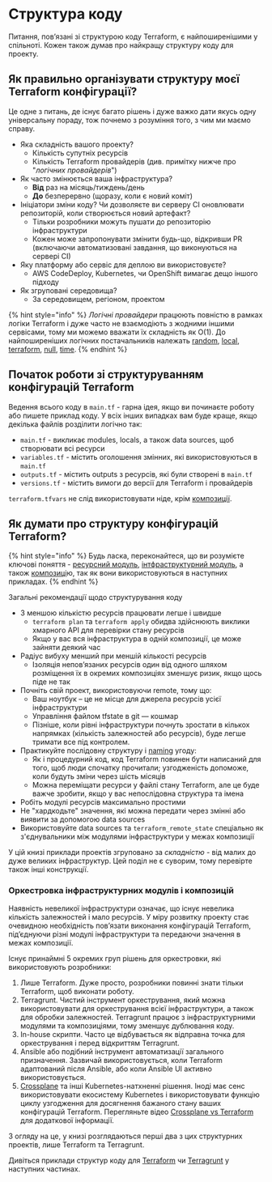 # Структура коду

Питання, пов’язані зі структурою коду Terraform, є найпоширенішими у спільноті. Кожен також думав про найкращу структуру коду для проекту.

## Як правильно організувати структуру моєї Terraform конфігурації?

Це одне з питань, де існує багато рішень і дуже важко дати якусь одну універсальну пораду, тож почнемо з розуміння того, з чим ми маємо справу.

* Яка складність вашого проекту?
  * Кількість супутніх ресурсів
  * Кількість Terraform провайдерів (див. примітку нижче про "_логічних провайдерів_")
* Як часто змінюється ваша інфраструктура?
  * **Від** раз на місяць/тиждень/день
  * **До** безперервно (щоразу, коли є новий коміт)
* Ініціатори зміни коду? Чи дозволяєте ви серверу CI оновлювати репозиторій, коли створюється новий артефакт?
  * Тільки розробники можуть пушати до репозиторію інфраструктури
  * Кожен може запропонувати змінити будь-що, відкривши PR (включаючи автоматизовані завдання, що виконуються на сервері CI)
* Яку платформу або сервіс для деплою ви використовуєте?
  * AWS CodeDeploy, Kubernetes, чи OpenShift вимагає дещо іншого підходу
* Як згруповані середовища?
  * За середовищем, регіоном, проектом

{% hint style="info" %}
_Логічні провайдери_ працюють повністю в рамках логіки Terraform і дуже часто не взаємодіють з жодними іншими сервісами, тому ми можемо вважати їх складність як O(1). До найпоширеніших логічних постачальників належать [random](https://registry.terraform.io/providers/hashicorp/random/latest/docs), [local](https://registry.terraform.io/providers/hashicorp/local/latest/docs), [terraform](https://www.terraform.io/docs/providers/terraform/index.html), [null](https://registry.terraform.io/providers/hashicorp/null/latest/docs), [time](https://registry.terraform.io/providers/hashicorp/time/latest).
{% endhint %}

## Початок роботи зі структуруванням конфігурацій Terraform

Ведення всього коду в `main.tf` - гарна ідея, якщо ви починаєте роботу або пишете приклад коду. У всіх інших випадках вам буде краще, якщо декілька файлів розділити логічно так:

* `main.tf` - викликає modules, locals, а також data sources, щоб створювати всі ресурси
* `variables.tf` - містить оголошення змінних, які використовуються в `main.tf`
* `outputs.tf` - містить outputs з ресурсів, які були створені в `main.tf`
* `versions.tf` - містить вимоги до версії для Terraform і провайдерів

`terraform.tfvars` не слід використовувати ніде, крім [композиції](key-concepts.md#composition).

## Як думати про структуру конфігурацій Terraform?

{% hint style="info" %}
Будь ласка, переконайтеся, що ви розумієте ключові поняття - [ресурсний модуль](key-concepts.md#resource-module), [інтфраструктурний модуль](key-concepts.md#infrastructure-module), а також [композиці](key-concepts.md#composition)ю, так як вони використовуються в наступних прикладах.
{% endhint %}

Загальні рекомендації щодо структурування коду

* З меншою кількістю ресурсів працювати легше і швидше
  * `terraform plan` та `terraform apply` обидва здійснюють виклики хмарного API для перевірки стану ресурсів
  * Якщо у вас вся інфраструктура в одній композиції, це може зайняти деякий час
* Радіус вибуху менший при меншій кількості ресурсів
  * Ізоляція непов’язаних ресурсів один від одного шляхом розміщення їх в окремих композиціях зменшує ризик, якщо щось піде не так
* Почніть свій проект, використовуючи remote, тому що:
  * Ваш ноутбук – це не місце для джерела ресурсів усієї інфраструктури
  * Управління файлом tfstate в git — кошмар
  * Пізніше, коли рівні інфраструктури почнуть зростати в кількох напрямках (кількість залежностей або ресурсів), буде легше тримати все під контролем.
* Практикуйте послідовну структуру і [naming](https://github.com/antonbabenko/terraform-best-practices/blob/master/naming.md) угоду:
  * Як і процедурний код, код Terraform повинен бути написаний для того, щоб люди спочатку прочитали; узгодженість допоможе, коли будуть зміни через шість місяців
  * Можна переміщати ресурси у файлі стану Terraform, але це буде важче зробити, якщо у вас непослідовна структура та імена
* Робіть модулі ресурсів максимально простими
* Не "хардкодьте" значення, які можна передати через змінні або виявити за допомогою data sources
* Використовуйте data sources та `terraform_remote_state` спеціально як з'єднувальники між модулями інфраструктури у межах композиції

У цій книзі приклади проектів згруповано за _складністю_ - від малих до дуже великих інфраструктур. Цей поділ не є суворим, тому перевірте також інші конструкції.

### Оркестровка інфраструктурних модулів і композицій

Наявність невеликої інфраструктури означає, що існує невелика кількість залежностей і мало ресурсів. У міру розвитку проекту стає очевидною необхідність пов’язати виконання конфігурацій Terraform, під’єднуючи різні модулі інфраструктури та передаючи значення в межах композиції.

Існує принаймні 5 окремих груп рішень для оркестровки, які використовують розробники:

1. Лише Terraform. Дуже просто, розробники повинні знати тільки Terraform, щоб виконати роботу.
2. Terragrunt. Чистий інструмент оркестрування, який можна використовувати для оркестрування всієї інфраструктури, а також для обробки залежностей. Terragrunt працює з інфраструктурними модулями та композиціями, тому зменшує дублювання коду.
3. In-house скрипти. Часто це відбувається як відправна точка для оркестрування і перед відкриттям Terragrunt.
4. Ansible або подібний інструмент автоматизації загального призначення. Зазвичай використовується, коли Terraform адаптований після Ansible, або коли Ansible UI активно використовується.
5. [Crossplane](https://crossplane.io) та інші Kubernetes-натхненні рішення. Іноді має сенс використовувати екосистему Kubernetes і використовувати функцію циклу узгодження для досягнення бажаного стану ваших конфігурацій Terraform. Перегляньте відео [Crossplane vs Terraform](https://www.youtube.com/watch?v=ELhVbSdcqSY) для додаткової інформації.

З огляду на це, у книзі розглядаються перші два з цих структурних проектів, лише Terraform та Terragrunt.

Дивіться приклади структур коду для [Terraform](examples/terraform/) чи [Terragrunt](examples/terragrunt.md) у наступних частинах.
